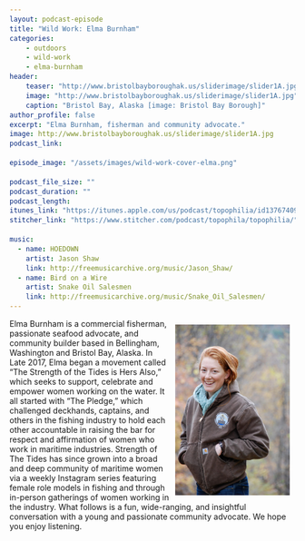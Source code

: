 ```yaml
---
layout: podcast-episode
title: "Wild Work: Elma Burnham"
categories:
    - outdoors
    - wild-work
    - elma-burnham
header:
    teaser: "http://www.bristolbayboroughak.us/sliderimage/slider1A.jpg"
    image: "http://www.bristolbayboroughak.us/sliderimage/slider1A.jpg"
    caption: "Bristol Bay, Alaska [image: Bristol Bay Borough]"
author_profile: false
excerpt: "Elma Burnham, fisherman and community advocate."
image: http://www.bristolbayboroughak.us/sliderimage/slider1A.jpg
podcast_link:

episode_image: "/assets/images/wild-work-cover-elma.png"

podcast_file_size: ""
podcast_duration: ""
podcast_length:
itunes_link: "https://itunes.apple.com/us/podcast/topophilia/id1376740928"
stitcher_link: "https://www.stitcher.com/podcast/topophila/topophilia/"

music:
  - name: HOEDOWN
    artist: Jason Shaw
    link: http://freemusicarchive.org/music/Jason_Shaw/
  - name: Bird on a Wire
    artist: Snake Oil Salesmen
    link: http://freemusicarchive.org/music/Snake_Oil_Salesmen/
---
```

<img style="float: right; padding: 10px" width="40%" src="/assets/images/elma-2.jpg"/>
Elma Burnham is a commercial fisherman, passionate seafood advocate, and community builder based in Bellingham, Washington and Bristol Bay, Alaska. In Late 2017, Elma began a movement called “The Strength of the Tides is Hers Also,” which seeks to support, celebrate and empower women working on the water. It all started with “The Pledge,” which challenged deckhands, captains, and others in the fishing industry to hold each other accountable in raising the bar for respect and affirmation of women who work in maritime industries. Strength of The Tides has since grown into a broad and deep community of maritime women via a weekly Instagram series featuring female role models in fishing and through in-person gatherings of women working in the industry. What follows is a fun, wide-ranging, and insightful conversation with a young and passionate community advocate. We hope you enjoy listening.
